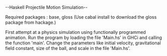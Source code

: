 --Haskell Projectile Motion Simulation--

Required packages : base, gloss
(Use cabal install to download the gloss package from hackage.)

First attempt at a physics simulation using functionally programmed animation. Run the program by
loading the file 'Main.hs' in GHCi and calling the function 'main'. Change the parameters like initial
velocity, gravitational field constant, size of the ball, and scale in the file 'Main.hs'.
